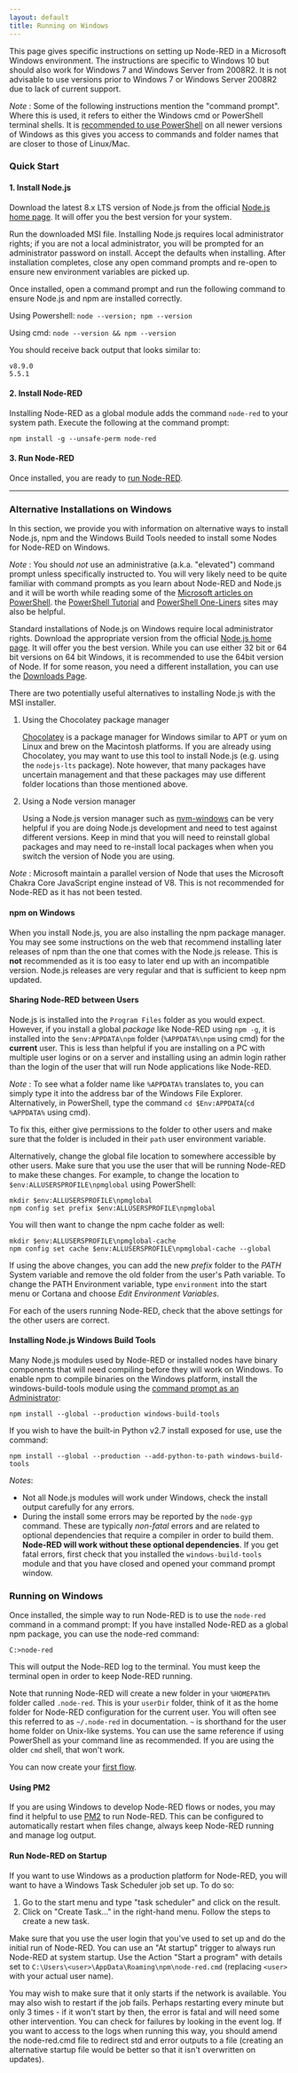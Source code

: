 ```yaml
---
layout: default
title: Running on Windows
---
```


This page gives specific instructions on setting up Node-RED in a Microsoft Windows environment. The instructions are specific to Windows 10 but should also work for Windows 7 and Windows Server from 2008R2. It is not advisable to use versions prior to Windows 7 or Windows Server 2008R2 due to lack of current support.

<div class="doc-callout">
<em>Note</em> : Some of the following instructions mention the "command prompt". Where this is used, it refers to either the Windows cmd or PowerShell terminal shells. It is <a href="https://support.microsoft.com/en-us/help/4027690/windows-powershell-is-replacing-command-prompt">recommended to use PowerShell</a> on all newer versions of Windows as this gives you access to commands and folder names that are closer to those of Linux/Mac.
</div>

### Quick Start

#### 1. Install Node.js

Download the latest 8.x LTS version of Node.js from the official [Node.js home page](https://nodejs.org/en/). It will offer you the best version for your system.

Run the downloaded MSI file.  Installing Node.js requires local administrator rights; if you are not a local
administrator, you will be prompted for an administrator password on install.  Accept the defaults when installing.  After installation completes, close any open command prompts and re-open to ensure new environment variables
are picked up.

Once installed, open a command prompt and run the following command to ensure Node.js and npm are installed correctly.

Using Powershell: `node --version; npm --version`

Using cmd: `node --version && npm --version`

You should receive back output that looks similar to:

    v8.9.0
    5.5.1

#### 2. Install Node-RED

Installing Node-RED as a global module adds the command `node-red` to your system path.  Execute the following at the command prompt:

    npm install -g --unsafe-perm node-red

#### 3. Run Node-RED

Once installed, you are ready to [run Node-RED](#running-on-windows).

***

### Alternative Installations on Windows

In this section, we provide you with information on alternative ways to install Node.js, npm and the Windows Build Tools needed to install some Nodes for Node-RED on Windows.

<div class="doc-callout">
<em>Note</em> : You should <em>not</em> use an administrative (a.k.a. "elevated") command prompt unless specifically instructed to. You will very likely need to be quite familiar with command prompts as you learn about Node-RED and Node.js and it will be worth while reading some of the <a href="https://docs.microsoft.com/en-us/powershell/scripting/getting-started/fundamental/using-windows-powershell">Microsoft articles on PowerShell</a>. the <a href="http://powershelltutorial.net/">PowerShell Tutorial</a> and <a href="https://www.red-gate.com/simple-talk/sysadmin/powershell/powershell-one-liners-help,-syntax,-display-and--files/">PowerShell One-Liners</a> sites may also be helpful.
</div>

Standard installations of Node.js on Windows require local administrator rights. Download the appropriate version from the official [Node.js home page](https://nodejs.org/en/). It will offer you the best version. While you can use either 32 bit or 64 bit versions on 64 bit Windows, it is recommended to use the 64bit version of Node. If for some reason, you need a different installation, you can use the [Downloads Page](https://nodejs.org/en/download/).

There are two potentially useful alternatives to installing Node.js with the MSI installer.

1. Using the Chocolatey package manager

   [Chocolatey](https://chocolatey.org/) is a package manager for Windows similar to APT or yum on Linux and brew on the Macintosh platforms. If you are already using Chocolatey, you may want to use this tool to install Node.js (e.g. using the `nodejs-lts` package).  Note however, that many packages have uncertain management and that these packages may use different folder locations than those mentioned above.

2. Using a Node version manager

   Using a Node.js version manager such as [nvm-windows](https://github.com/coreybutler/nvm-windows) can be very helpful if you are doing Node.js development and need to test against different versions. Keep in mind that you will need to reinstall global packages and may need to re-install local packages when when you switch the version of Node you are using.

<div class="doc-callout">
<em>Note</em> : Microsoft maintain a parallel version of Node that uses the Microsoft Chakra Core JavaScript engine instead of V8. This is not recommended for Node-RED as it has not been tested.
</div>

#### npm on Windows

When you install Node.js, you are also installing the npm package manager. You may see some instructions on the web that recommend installing later releases of npm than the one that comes with the Node.js release.  This is **not** recommended as it is too easy to later end up with an incompatible version. Node.js releases are very regular and that is sufficient to keep npm updated.

#### Sharing Node-RED between Users

Node.js is installed into the `Program Files` folder as you would expect. However, if you install a global _package_ like Node-RED using `npm -g`, it is installed into the `$env:APPDATA\npm` folder (`%APPDATA%\npm` using cmd) for the **current** user.  This is less than helpful if you are installing on a PC with multiple user logins or on a server and installing using an admin login rather than the login of the user that will run Node applications like Node-RED.

<div class="doc-callout">
<em>Note</em> : To see what a folder name like <code>%APPDATA%</code> translates to, you can simply type it into the address bar of the Windows File Explorer. Alternatively, in PowerShell, type the command <code>cd $Env:APPDATA</code>(<code>cd %APPDATA%</code> using cmd).
</div>

To fix this, either give permissions to the folder to other users and make sure that the folder is included in their `path` user environment variable.

Alternatively, change the global file location to somewhere accessible by other users. Make sure that you use the user that will be running Node-RED to make these changes.  For example, to change the location to `$env:ALLUSERSPROFILE\npmglobal` using PowerShell:

    mkdir $env:ALLUSERSPROFILE\npmglobal
    npm config set prefix $env:ALLUSERSPROFILE\npmglobal

You will then want to change the npm cache folder as well:

    mkdir $env:ALLUSERSPROFILE\npmglobal-cache
    npm config set cache $env:ALLUSERSPROFILE\npmglobal-cache --global

If using the above changes, you can add the new _prefix_ folder to the _PATH_ System variable and remove the old folder from the user's Path variable.  To change the PATH Environment variable, type `environment` into the start menu or Cortana and choose _Edit Environment Variables_.

For each of the users running Node-RED, check that the above settings for the other users are correct.

#### Installing Node.js Windows Build Tools

Many Node.js modules used by Node-RED or installed nodes have binary components that will need compiling before they will work on Windows. To enable npm to compile binaries on the Windows platform, install the windows-build-tools module using the [command prompt as an Administrator](https://technet.microsoft.com/en-gb/library/cc947813%28v=ws.10%29.aspx):

    npm install --global --production windows-build-tools

If you wish to have the built-in Python v2.7 install exposed for use, use the command:

    npm install --global --production --add-python-to-path windows-build-tools

<div class="doc-callout">
<em>Notes</em>:
<ul>
<li>Not all Node.js modules will work under Windows, check the install output carefully for any errors.</li>
<li>During the install some errors may be reported by the <code>node-gyp</code>
command. These are typically <em>non-fatal</em> errors and are related to optional dependencies
that require a compiler in order to build them. <b>Node-RED will work without these
optional dependencies</b>. If you get fatal errors, first check that you installed the <code>windows-build-tools</code> module and that you have closed and opened your command prompt window.</li>
</ul>
</div>

### Running on Windows

Once installed, the simple way to run Node-RED is to use the `node-red` command in a command prompt:
If you have installed Node-RED as a global npm package, you can use the node-red command:

    C:>node-red

This will output the Node-RED log to the terminal. You must keep the terminal open in order to keep Node-RED running.

Note that running Node-RED will create a new folder in your `%HOMEPATH%` folder called `.node-red`. This is your `userDir` folder, think of it as the home folder for Node-RED configuration for the current user. You will often see this referred to as `~/.node-red` in documentation. `~` is shorthand for the user home folder on Unix-like systems. You can use the same reference if using PowerShell as your command line as recommended. If you are using the older `cmd` shell, that won't work.

You can now create your [first flow](../getting-started/first-flow).

#### Using PM2

If you are using Windows to develop Node-RED flows or nodes, you may find it helpful to use [PM2](http://pm2.keymetrics.io/) to run Node-RED. This can be configured to automatically restart when files change, always keep Node-RED running and manage log output.

#### Run Node-RED on Startup

If you want to use Windows as a production platform for Node-RED, you will want to have a Windows Task Scheduler job set up. To do so:

1. Go to the start menu and type "task scheduler" and click on the result.
1. Click on "Create Task..." in the right-hand menu. Follow the steps to create a new task.

Make sure that you use the user login that you've used to set up and do the initial run of Node-RED. You can use an "At startup" trigger to always run Node-RED at system startup. Use the Action "Start a program" with details set to `C:\Users\<user>\AppData\Roaming\npm\node-red.cmd` (replacing `<user>` with your actual user name).

You may wish to make sure that it only starts if the network is available. You may also wish to restart if the job fails. Perhaps restarting every minute but only 3 times - if it won't start by then, the error is fatal and will need some other intervention. You can check for failures by looking in the event log. If you want to access to the logs when running this way, you should amend the node-red.cmd file to redirect std and error outputs to a file (creating an alternative startup file would be better so that it isn't overwritten on updates).
